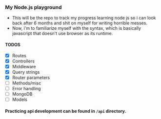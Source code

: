 ### My Node.js playground

- This will be the repo to track my progress learning node js so i can look back after 6 months and shit on myself for writing horrible messes.
- Now, i'm to familiarize myself with the syntax, which is basically javascript that doesn't use browser as its runtime.


#### TODOS

- [x] Routes
- [x] Controllers
- [x] Middleware
- [x] Query strings
- [x] Router parameters
- [ ] Methods/misc
- [ ] Error handling
- [ ] MongoDB
- [ ] Models

#### Practicing api development can be found in `/api` directory.